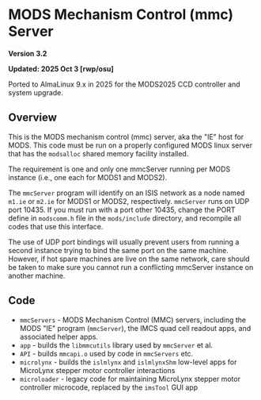 # MODS Mechanism Control (mmc) Server
 
**Version 3.2**

**Updated: 2025 Oct 3 [rwp/osu]**

Ported to AlmaLinux 9.x in 2025 for the MODS2025 CCD controller and system upgrade.

## Overview

This is the MODS mechanism control (mmc) server, aka the "IE" host for MODS.  This code must be run on a properly configured MODS linux server that has the `modsalloc`
shared memory facility installed.

The requirement is one and only one mmcServer running per MODS instance (i.e., one each for MODS1 and MODS2).

The `mmcServer` program will identify on an ISIS network as a node named `m1.ie` or `m2.ie` for MODS1 or MODS2, respectively. `mmcServer` runs on UDP port 10435. 
If you must run with a port other 10435,  change the PORT define in `modscomm.h` file in the `mods/include` directory, and recompile all codes that use this interface.

The use of UDP port bindings will usually prevent users from running a second instance trying to bind the same port on the same machine.  However, if hot spare machines
are live on the same network, care should be taken to make sure you cannot run a conflicting mmcServer instance on another machine.  

## Code

 * `mmcServers` - MODS Mechanism Control (MMC) servers, including the MODS "IE" program (`mmcServer`), the IMCS quad cell readout apps, and associated helper apps.
 * `app` - builds the `libmmcutils` library used by `mmcServer` et al.
 * `API` - builds `mmcapi.o` used by code in `mmcServers` etc.
 * `microlynx` - builds the `islmlynx` and `islmlynxShm` low-level apps for MicroLynx stepper motor controller interactions
 * `microloader` - legacy code for maintaining MicroLynx stepper motor controller microcode, replaced by the `imsTool` GUI app


